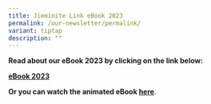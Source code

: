 ```yaml
---
title: Jieminite Link eBook 2023
permalink: /our-newsletter/permalink/
variant: tiptap
description: ""
---
```

<p><strong>Read about our eBook 2023 by clicking on the link below:</strong>
</p>
<p><strong><a href="https://issuu.com/jieminpri/docs/ebook2023" rel="noopener noreferrer nofollow" target="_blank">eBook 2023</a></strong>
</p>
<p><strong>Or you can watch the animated eBook <a href="https://go.gov.sg/jpsebook2023" rel="noopener noreferrer nofollow" target="_blank">here</a></strong>.</p>